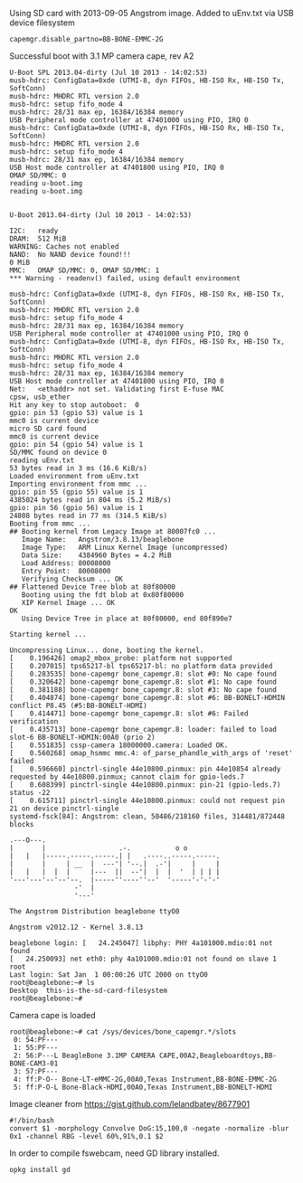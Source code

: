 Using SD card with 2013-09-05 Angstrom image.
Added to uEnv.txt via USB device filesystem

    capemgr.disable_partno=BB-BONE-EMMC-2G

Successful boot with 3.1 MP camera cape, rev A2

    U-Boot SPL 2013.04-dirty (Jul 10 2013 - 14:02:53)
    musb-hdrc: ConfigData=0xde (UTMI-8, dyn FIFOs, HB-ISO Rx, HB-ISO Tx, SoftConn)
    musb-hdrc: MHDRC RTL version 2.0 
    musb-hdrc: setup fifo_mode 4
    musb-hdrc: 28/31 max ep, 16384/16384 memory
    USB Peripheral mode controller at 47401000 using PIO, IRQ 0
    musb-hdrc: ConfigData=0xde (UTMI-8, dyn FIFOs, HB-ISO Rx, HB-ISO Tx, SoftConn)
    musb-hdrc: MHDRC RTL version 2.0 
    musb-hdrc: setup fifo_mode 4
    musb-hdrc: 28/31 max ep, 16384/16384 memory
    USB Host mode controller at 47401800 using PIO, IRQ 0
    OMAP SD/MMC: 0
    reading u-boot.img
    reading u-boot.img
    
    
    U-Boot 2013.04-dirty (Jul 10 2013 - 14:02:53)
    
    I2C:   ready
    DRAM:  512 MiB
    WARNING: Caches not enabled
    NAND:  No NAND device found!!!
    0 MiB
    MMC:   OMAP SD/MMC: 0, OMAP SD/MMC: 1
    *** Warning - readenv() failed, using default environment
    
    musb-hdrc: ConfigData=0xde (UTMI-8, dyn FIFOs, HB-ISO Rx, HB-ISO Tx, SoftConn)
    musb-hdrc: MHDRC RTL version 2.0 
    musb-hdrc: setup fifo_mode 4
    musb-hdrc: 28/31 max ep, 16384/16384 memory
    USB Peripheral mode controller at 47401000 using PIO, IRQ 0
    musb-hdrc: ConfigData=0xde (UTMI-8, dyn FIFOs, HB-ISO Rx, HB-ISO Tx, SoftConn)
    musb-hdrc: MHDRC RTL version 2.0 
    musb-hdrc: setup fifo_mode 4
    musb-hdrc: 28/31 max ep, 16384/16384 memory
    USB Host mode controller at 47401800 using PIO, IRQ 0
    Net:   <ethaddr> not set. Validating first E-fuse MAC
    cpsw, usb_ether
    Hit any key to stop autoboot:  0 
    gpio: pin 53 (gpio 53) value is 1
    mmc0 is current device
    micro SD card found
    mmc0 is current device
    gpio: pin 54 (gpio 54) value is 1
    SD/MMC found on device 0
    reading uEnv.txt
    53 bytes read in 3 ms (16.6 KiB/s)
    Loaded environment from uEnv.txt
    Importing environment from mmc ...
    gpio: pin 55 (gpio 55) value is 1
    4385024 bytes read in 804 ms (5.2 MiB/s)
    gpio: pin 56 (gpio 56) value is 1
    24808 bytes read in 77 ms (314.5 KiB/s)
    Booting from mmc ...
    ## Booting kernel from Legacy Image at 80007fc0 ...
       Image Name:   Angstrom/3.8.13/beaglebone
       Image Type:   ARM Linux Kernel Image (uncompressed)
       Data Size:    4384960 Bytes = 4.2 MiB
       Load Address: 80008000
       Entry Point:  80008000
       Verifying Checksum ... OK
    ## Flattened Device Tree blob at 80f80000
       Booting using the fdt blob at 0x80f80000
       XIP Kernel Image ... OK
    OK
       Using Device Tree in place at 80f80000, end 80f890e7
    
    Starting kernel ...
    
    Uncompressing Linux... done, booting the kernel.
    [    0.196426] omap2_mbox_probe: platform not supported
    [    0.207015] tps65217-bl tps65217-bl: no platform data provided
    [    0.283535] bone-capemgr bone_capemgr.8: slot #0: No cape found
    [    0.320642] bone-capemgr bone_capemgr.8: slot #1: No cape found
    [    0.381188] bone-capemgr bone_capemgr.8: slot #3: No cape found
    [    0.404874] bone-capemgr bone_capemgr.8: slot #6: BB-BONELT-HDMIN conflict P8.45 (#5:BB-BONELT-HDMI)
    [    0.414471] bone-capemgr bone_capemgr.8: slot #6: Failed verification
    [    0.435713] bone-capemgr bone_capemgr.8: loader: failed to load slot-6 BB-BONELT-HDMIN:00A0 (prio 2)
    [    0.551835] cssp-camera 18000000.camera: Loaded OK.
    [    0.560268] omap_hsmmc mmc.4: of_parse_phandle_with_args of 'reset' failed
    [    0.596660] pinctrl-single 44e10800.pinmux: pin 44e10854 already requested by 44e10800.pinmux; cannot claim for gpio-leds.7
    [    0.608399] pinctrl-single 44e10800.pinmux: pin-21 (gpio-leds.7) status -22
    [    0.615711] pinctrl-single 44e10800.pinmux: could not request pin 21 on device pinctrl-single
    systemd-fsck[84]: Angstrom: clean, 50486/218160 files, 314481/872448 blocks
    
    .---O---.                                           
    |       |                  .-.           o o        
    |   |   |-----.-----.-----.| |   .----..-----.-----.
    |       |     | __  |  ---'| '--.|  .-'|     |     |
    |   |   |  |  |     |---  ||  --'|  |  |  '  | | | |
    '---'---'--'--'--.  |-----''----''--'  '-----'-'-'-'
                    -'  |
                    '---'
    
    The Angstrom Distribution beaglebone ttyO0
    
    Angstrom v2012.12 - Kernel 3.8.13
    
    beaglebone login: [   24.245047] libphy: PHY 4a101000.mdio:01 not found
    [   24.250093] net eth0: phy 4a101000.mdio:01 not found on slave 1
    root
    Last login: Sat Jan  1 00:00:26 UTC 2000 on ttyO0
    root@beaglebone:~# ls
    Desktop  this-is-the-sd-card-filesystem
    root@beaglebone:~#

Camera cape is loaded

    root@beaglebone:~# cat /sys/devices/bone_capemgr.*/slots
     0: 54:PF--- 
     1: 55:PF--- 
     2: 56:P---L BeagleBone 3.1MP CAMERA CAPE,00A2,Beagleboardtoys,BB-BONE-CAM3-01
     3: 57:PF--- 
     4: ff:P-O-- Bone-LT-eMMC-2G,00A0,Texas Instrument,BB-BONE-EMMC-2G
     5: ff:P-O-L Bone-Black-HDMI,00A0,Texas Instrument,BB-BONELT-HDMI

Image cleaner from https://gist.github.com/lelandbatey/8677901

    #!/bin/bash
    convert $1 -morphology Convolve DoG:15,100,0 -negate -normalize -blur 0x1 -channel RBG -level 60%,91%,0.1 $2

In order to compile fswebcam, need GD library installed.

    opkg install gd
